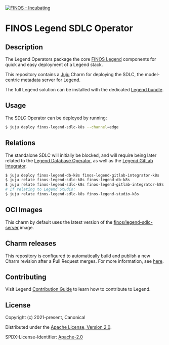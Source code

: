 [![FINOS - Incubating](https://cdn.jsdelivr.net/gh/finos/contrib-toolbox@master/images/badge-incubating.svg)](https://finosfoundation.atlassian.net/wiki/display/FINOS/Incubating)

# FINOS Legend SDLC Operator

## Description

The Legend Operators package the core [FINOS Legend](https://legend.finos.org)
components for quick and easy deployment of a Legend stack.

This repository contains a [Juju](https://juju.is/) Charm for
deploying the SDLC, the model-centric metadata server for Legend.

The full Legend solution can be installed with the dedicated
[Legend bundle](https://charmhub.io/finos-legend-bundle).


## Usage

The SDLC Operator can be deployed by running:

```sh
$ juju deploy finos-legend-sdlc-k8s --channel=edge
```


## Relations

The standalone SDLC will initially be blocked, and will require being later
related to the [Legend Database Operator](https://github.com/canonical/finos-legend-db-operator),
as well as the [Legend GitLab Integrator](https://github.com/canonical/finos-legend-gitlab-integrator).

```sh
$ juju deploy finos-legend-db-k8s finos-legend-gitlab-integrator-k8s
$ juju relate finos-legend-sdlc-k8s finos-legend-db-k8s
$ juju relate finos-legend-sdlc-k8s finos-legend-gitlab-integrator-k8s
# If relating to Legend Studio:
$ juju relate finos-legend-sdlc-k8s finos-legend-studio-k8s
```

## OCI Images

This charm by default uses the latest version of the
[finos/legend-sdlc-server](https://hub.docker.com/r/finos/legend-sdlc-server) image.

## Charm releases

This repository is configured to automatically build and publish a new Charm revision after a Pull Request merges. For more information, see [here](docs/CharmPublishing.md).

## Contributing

Visit Legend [Contribution Guide](https://github.com/finos/legend/blob/master/CONTRIBUTING.md) to learn how to contribute to Legend.

## License

Copyright (c) 2021-present, Canonical

Distributed under the [Apache License, Version 2.0](http://www.apache.org/licenses/LICENSE-2.0).

SPDX-License-Identifier: [Apache-2.0](https://spdx.org/licenses/Apache-2.0)
